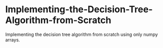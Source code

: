 # Implementing-the-Decision-Tree-Algorithm-from-Scratch
Implementing the decision tree algorithm from scratch using only numpy arrays.
